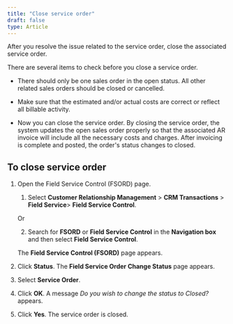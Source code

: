 ```yaml
---
title: "Close service order"
draft: false
type: Article
---
```


After you resolve the issue related to the service order, close the associated service order.

There are several items to check before you close a service order.

- There should only be one sales order in the open status. All other related sales orders should be closed or cancelled.

- Make sure that the estimated and/or actual costs are correct or reflect all billable activity.

- Now you can close the service order. By closing the service order, the system updates the open sales order properly so that the associated AR invoice will include all the necessary costs and charges. After invoicing is complete and posted, the order's status changes to closed.

## To close service order

1. Open the Field Service Control (FSORD) page.

    1. Select **Customer Relationship Management** > **CRM Transactions** > **Field Service**> **Field Service Control**.

    Or

    2. Search for **FSORD** or **Field Service Control** in the **Navigation box** and then select  **Field Service Control**.

    The **Field Service Control (FSORD)** page appears.

2. Click **Status**. The **Field Service Order Change Status** page appears.

3. Select **Service Order**.

4. Click **OK**. A message *Do you wish to change the status to Closed?* appears.

5. Click **Yes**. The service order is closed.

​
